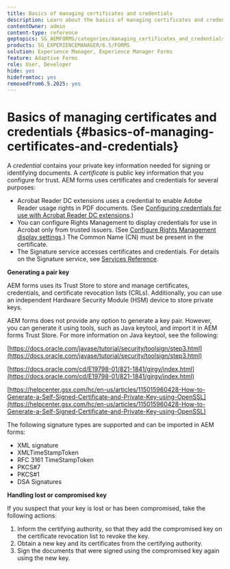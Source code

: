 ```yaml
---
title: Basics of managing certificates and credentials
description: Learn about the basics of managing certificates and credentials.
contentOwner: admin
content-type: reference
geptopics: SG_AEMFORMS/categories/managing_certificates_and_credentials
products: SG_EXPERIENCEMANAGER/6.5/FORMS
solution: Experience Manager, Experience Manager Forms
feature: Adaptive Forms
role: User, Developer
hide: yes
hidefromtoc: yes
removedfrom6.5.2025: yes
---
```

# Basics of managing certificates and credentials {#basics-of-managing-certificates-and-credentials}

A *credential* contains your private key information needed for signing or identifying documents. A *certificate* is public key information that you configure for trust. AEM forms uses certificates and credentials for several purposes:

* Acrobat Reader DC extensions uses a credential to enable Adobe Reader usage rights in PDF documents. (See [Configuring credentials for use with Acrobat Reader DC extensions](/help/forms/using/admin-help/configuring-credentials-acrobat-reader-dc.md#configuring-credentials-for-use-with-acrobat-reader-dc-extensions).)
* You can configure Rights Management to display credentials for use in Acrobat only from trusted issuers. (See [Configure Rights Management display settings](/help/forms/using/admin-help/configuring-client-server-options.md#configure-document-security-display-settings).) The Common Name (CN) must be present in the certificate.
* The Signature service accesses certificates and credentials. For details on the Signature service, see [Services Reference](https://www.adobe.com/go/learn_aemforms_services_65).

**Generating a pair key**

AEM forms uses its Trust Store to store and manage certificates, credentials, and certificate revocation lists (CRLs). Additionally, you can use an independent Hardware Security Module (HSM) device to store private keys.

AEM forms does not provide any option to generate a key pair. However, you can generate it using tools, such as Java keytool, and import it in AEM forms Trust Store. For more information on Java keytool, see the following:

[https://docs.oracle.com/javase/tutorial/security/toolsign/step3.html](https://docs.oracle.com/javase/tutorial/security/toolsign/step3.html)

[https://docs.oracle.com/cd/E19798-01/821-1841/gjrgy/index.html](https://docs.oracle.com/cd/E19798-01/821-1841/gjrgy/index.html)

[https://helpcenter.gsx.com/hc/en-us/articles/115015960428-How-to-Generate-a-Self-Signed-Certificate-and-Private-Key-using-OpenSSL](https://helpcenter.gsx.com/hc/en-us/articles/115015960428-How-to-Generate-a-Self-Signed-Certificate-and-Private-Key-using-OpenSSL)

The following signature types are supported and can be imported in AEM forms:

* XML signature
* XMLTimeStampToken
* RFC 3161 TimeStampToken
* PKCS#7
* PKCS#1
* DSA Signatures

**Handling lost or compromised key**

If you suspect that your key is lost or has been compromised, take the following actions:

1. Inform the certifying authority, so that they add the compromised key on the certificate revocation list to revoke the key.
1. Obtain a new key and its certificates from the certifying authority.
1. Sign the documents that were signed using the compromised key again using the new key.
